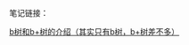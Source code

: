 笔记链接：

[b树和b+树的介绍（其实只有b树，b+树差不多）](https://github.com/srand-time/leetcode/blob/master/知识性的面试题/b树和b%2B树.md)

